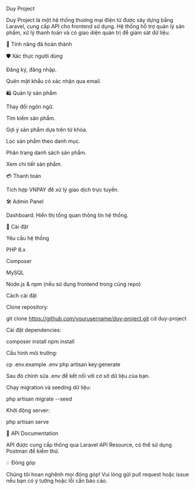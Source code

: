 Duy Project

Duy Project là một hệ thống thương mại điện tử được xây dựng bằng Laravel, cung cấp API cho frontend sử dụng. Hệ thống hỗ trợ quản lý sản phẩm, xử lý thanh toán và có giao diện quản trị để giám sát dữ liệu.

🚀 Tính năng đã hoàn thành

🛡️ Xác thực người dùng

Đăng ký, đăng nhập.

Quên mật khẩu có xác nhận qua email.

🛍️ Quản lý sản phẩm

Thay đổi ngôn ngữ.

Tìm kiếm sản phẩm.

Gợi ý sản phẩm dựa trên từ khóa.

Lọc sản phẩm theo danh mục.

Phân trang danh sách sản phẩm.

Xem chi tiết sản phẩm.

💳 Thanh toán

Tích hợp VNPAY để xử lý giao dịch trực tuyến.

🛠️ Admin Panel

Dashboard: Hiển thị tổng quan thông tin hệ thống.

📌 Cài đặt

Yêu cầu hệ thống

PHP 8.x

Composer

MySQL

Node.js & npm (nếu sử dụng frontend trong cùng repo)

Cách cài đặt

Clone repository:

git clone https://github.com/yourusername/duy-project.git
cd duy-project

Cài đặt dependencies:

composer install
npm install

Cấu hình môi trường:

cp .env.example .env
php artisan key:generate

Sau đó chỉnh sửa .env để kết nối với cơ sở dữ liệu của bạn.

Chạy migration và seeding dữ liệu:

php artisan migrate --seed

Khởi động server:

php artisan serve

📜 API Documentation

API được cung cấp thông qua Laravel API Resource, có thể sử dụng Postman để kiểm thử.

💡 Đóng góp

Chúng tôi hoan nghênh mọi đóng góp! Vui lòng gửi pull request hoặc issue nếu bạn có ý tưởng hoặc lỗi cần báo cáo.